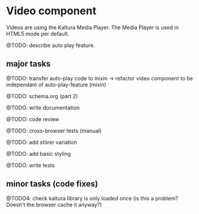 # Video component

Videos are using the Kaltura Media Player. The Media Player is used in HTML5 mode per default.

@TODO: describe auto play feature.

## major tasks

@TODO: transfer auto-play code to mixin -> refactor video component to be independant of auto-play-feature (mixin)

@TODO: schema.org (part 2)

@TODO: write documentation

@TODO: code review

@TODO: cross-browser tests (manual)

@TODO: add störer variation

@TODO: add basic styling

@TODO: write tests

## minor tasks (code fixes)

@TODO4: check kaltura library is only loaded once (is this a problem? Doesn't the browser cache it anyway?)

